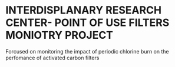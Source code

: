 # INTERDISPLANARY RESEARCH CENTER- POINT OF USE FILTERS MONIOTRY PROJECT

Forcused on monitoring the impact of periodic chlorine burn on the perfomance of activated carbon filters
